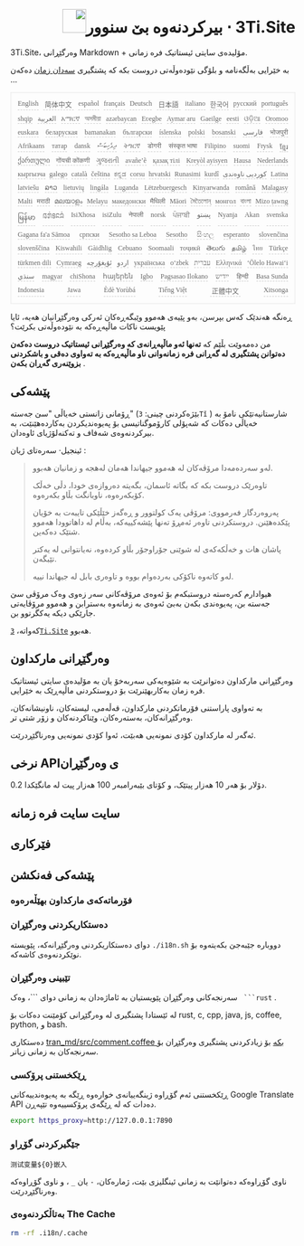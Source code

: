 <h1 style="justify-content:space-between;text-align:right;direction:rtl">3Ti.Site ⋅ بیرکردنەوە بێ سنوور<img src="//i-01.eu.org/3Ti/logo.svg" style="user-select:none;margin-top:-1px;width:42px"></h1>

3Ti.Site، وەرگێڕانی Markdown + مۆلیدەی سایتی ئیستاتیک فرە زمانی.

بە خێرایی بەڵگەنامە و بلۆگی نێودەوڵەتی دروست بکە کە پشتگیری [سەدان زمان](https://github.com/i18n-site/node/blob/main/lang/src/index.js) دەکەن ...

<pre class="langli" style="display:flex;flex-wrap:wrap;background:transparent;border:1px solid #eee;font-size:12px;box-shadow:0 0 3px inset #eee;padding:12px 5px 4px 12px;justify-content:space-between;"><style>pre.langli i{font-weight:300;font-family:s;margin-right:7px;margin-bottom:8px;font-style:normal;color:#666;border-bottom:1px dashed #ccc;}</style><i>English</i><i> 简体中文 </i><i>español</i><i>français</i><i>Deutsch</i><i> 日本語 </i><i>italiano</i><i>한국어</i><i>русский</i><i>português</i><i>shqip</i><i>‫العربية‬</i><i>አማርኛ</i><i>অসমীয়া</i><i>azərbaycan</i><i>Eʋegbe</i><i>Aymar aru</i><i>Gaeilge</i><i>eesti</i><i>ଓଡ଼ିଆ</i><i>Oromoo</i><i>euskara</i><i>беларуская</i><i>bamanakan</i><i>български</i><i>íslenska</i><i>polski</i><i>bosanski</i><i>‫فارسی‬</i><i>भोजपुरी</i><i>Afrikaans</i><i>татар</i><i>dansk</i><i>‫ދިވެހިބަސް‬</i><i>ትግርኛ</i><i>डोगरी</i><i>संस्कृत भाषा</i><i>Filipino</i><i>suomi</i><i>Frysk</i><i>ខ្មែរ</i><i>ქართული</i><i>गोंयची कोंकणी</i><i>ગુજરાતી</i><i>avañe’ẽ</i><i>қазақ тілі</i><i>Kreyòl ayisyen</i><i>Hausa</i><i>Nederlands</i><i>кыргызча</i><i>galego</i><i>català</i><i>čeština</i><i>ಕನ್ನಡ</i><i>corsu</i><i>hrvatski</i><i>Runasimi</i><i>kurdî</i><i>‫کوردیی ناوەندی‬</i><i>Latina</i><i>latviešu</i><i>ລາວ</i><i>lietuvių</i><i>lingála</i><i>Luganda</i><i>Lëtzebuergesch</i><i>Kinyarwanda</i><i>română</i><i>Malagasy</i><i>Malti</i><i>मराठी</i><i>മലയാളം</i><i>Melayu</i><i>македонски</i><i>मैथिली</i><i>Māori</i><i>মৈতৈলোন্</i><i>монгол</i><i>বাংলা</i><i>Mizo ṭawng</i><i>မြန်မာ</i><i>𞄀𞄄𞄰𞄩𞄍𞄜𞄰</i><i>IsiXhosa</i><i>isiZulu</i><i>नेपाली</i><i>norsk</i><i>ਪੰਜਾਬੀ</i><i>‫پښتو‬</i><i>Nyanja</i><i>Akan</i><i>svenska</i><i>Gagana fa'a Sāmoa</i><i>српски</i><i>Sesotho sa Leboa</i><i>Sesotho</i><i>සිංහල</i><i>esperanto</i><i>slovenčina</i><i>slovenščina</i><i>Kiswahili</i><i>Gàidhlig</i><i>Cebuano</i><i>Soomaali</i><i>тоҷикӣ</i><i>తెలుగు</i><i>தமிழ்</i><i>ไทย</i><i>Türkçe</i><i>türkmen dili</i><i>Cymraeg</i><i>‫ئۇيغۇرچە‬</i><i>‫اردو‬</i><i>українська</i><i>o‘zbek</i><i>‫עברית‬</i><i>Ελληνικά</i><i>ʻŌlelo Hawaiʻi</i><i>‫سنڌي‬</i><i>magyar</i><i>chiShona</i><i>հայերեն</i><i>Igbo</i><i>Pagsasao Ilokano</i><i>‫ייִדיש‬</i><i>हिन्दी</i><i>Basa Sunda</i><i>Indonesia</i><i>Jawa</i><i>Èdè Yorùbá</i><i>Tiếng Việt</i><i> 正體中文 </i><i>Xitsonga</i></pre>

ڕەنگە هەندێک کەس بپرسن، بەو پێیەی هەموو وێبگەڕەکان ئەرکی وەرگێڕانیان هەیە، ئایا پێویست ناکات ماڵپەڕەکە بە نێودەوڵەتی بکرێت؟

من دەمەوێت بڵێم کە **تەنها ئەو ماڵپەڕانەی کە وەرگێڕانی ئیستاتیک دروست دەکەن دەتوانن پشتگیری لە گەڕانی فرە زمانەوانی ناو ماڵپەڕەکە بە تەواوی دەقی و باشکردنی بزوێنەری گەڕان بکەن** .

## پێشەکی

ڕۆمانی زانستی خەیاڵی &quot;سێ جەستە&quot; (بێژەکردنی چینی: `3Tǐ` ) شارستانیەتێکی نامۆ بە خەیاڵی دەکات کە شەپۆلی کارۆموگناتیسی بۆ پەیوەندیکردن بەکاردەهێنێت، بە بیرکردنەوەی شەفاف و تەکنەلۆژیای ئاوەدان.

ئینجیل· سەرەتای ژیان :

> لەو سەردەمەدا مرۆڤەکان لە هەموو جیهاندا هەمان لەهجە و زمانیان هەبوو.
>
> تاوەرێک دروست بکە کە بگاتە ئاسمان، بگەیتە دەروازەی خودا، دڵی خەڵک کۆبکەرەوە، ناوبانگت بڵاو بکەرەوە.
>
> پەروەردگار فەرمووی: مرۆڤی یەک کولتوور و ڕەگەز خێڵێکی تایبەت بە خۆیان پێکدەهێنن. دروستکردنی تاوەر ئەمڕۆ تەنها پێشەکییەکە، بەڵام لە داهاتوودا هەموو شتێک دەکەین.
>
> پاشان هات و خەڵکەکەی لە شوێنی جۆراوجۆر بڵاو کردەوە، نەیانتوانی لە یەکتر تێبگەن.
>
> لەو کاتەوە ناکۆکی بەردەوام بووە و تاوەری بابل لە جیهاندا نییە.

هیوادارم کەرەستە دروستبکەم بۆ ئەوەی مرۆڤەکانی سەر زەوی وەک مرۆڤی سێ جەستە بن، پەیوەندی بکەن بەبێ ئەوەی بە زمانەوە بەسترابن و هەموو مرۆڤایەتی جارێکی دیکە یەکگرتوو بن.

کەواتە، [`3Ti.Site`](//3Ti.Site) هەبوو.

## وەرگێڕانی مارکداون

وەرگێڕانی مارکداون دەتوانرێت بە شێوەیەکی سەربەخۆ یان بە مۆلیدەی سایتی ئیستاتیک فرە زمان بەکاربهێنرێت بۆ دروستکردنی ماڵپەڕێک بە خێرایی.

بە تەواوی پاراستنی فۆرماتکردنی مارکداون، قەڵەمی، لیستەکان، ناونیشانەکان، وەرگێڕانەکان، بەستەرەکان، وێناکردنەکان و زۆر شتی تر.

ئەگەر لە مارکداون کۆدی نمونەیی هەبێت، ئەوا کۆدی نمونەیی وەرناگێڕدرێت.

## نرخی APIی وەرگێڕان

0.2 دۆلار بۆ هەر 10 هەزار پیتێک، و کۆتای بێبەرامبەر 100 هەزار پیت لە مانگێکدا.

## سایت سایت فرە زمانە

## فێرکاری

## پێشەکی فەنکشن

### فۆرماتەکەی مارکداون بهێڵەرەوە

### دەستکاریکردنی وەرگێڕان

دوای دەستکاریکردنی وەرگێڕانەکە، پێویستە `./i18n.sh` دووبارە جێبەجێ بکەیتەوە بۆ نوێکردنەوەی کاشەکە.

### تێبینی وەرگێڕان

سەرنجەکانی وەرگێڕان پێویستیان بە ئاماژەدان بە زمانی دوای \```، وەک ` ```rust` .

لە ئێستادا پشتگیری لە وەرگێڕانی کۆمێنت دەکات بۆ rust, c, cpp, java, js, coffee, python, و bash.

دەستکاری [tran_md/src/comment.coffee بکە](https://github.com/i18n-site/node/blob/main/tran_md/src/comment.coffee) بۆ زیادکردنی پشتگیری وەرگێڕان بۆ سەرنجەکان بە زمانی زیاتر.

### ڕێکخستنی پرۆکسی

ڕێکخستنی ئەم گۆڕاوە ژینگەییانەی خوارەوە ڕێگە بە پەیوەندییەکانی Google Translate API دەدات کە لە ڕێگەی پرۆکسییەوە تێپەڕن.

```bash
export https_proxy=http://127.0.0.1:7890
```

### جێگیرکردنی گۆڕاو

```
测试变量${0}嵌入
```

ناوی گۆڕاوەکە دەتوانێت بە زمانی ئینگلیزی بێت، ژمارەکان، `-` یان `_` ، و ناوی گۆڕاوەکە وەرناگێڕدرێت.

### بەتاڵکردنەوەی The Cache

```bash
rm -rf .i18n/.cache
```
